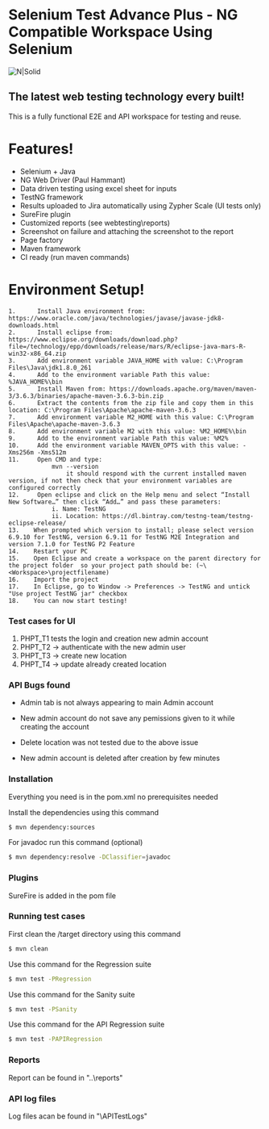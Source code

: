 # Selenium Test Advance Plus - NG Compatible Workspace Using Selenium

![N|Solid](https://www.selenium.dev/images/selenium_logo_large.png)

## The latest web testing technology every built!

This is a fully functional E2E and API workspace for testing and reuse.

# Features!

  - Selenium + Java
  - NG Web Driver (Paul Hammant)
  - Data driven testing using excel sheet for inputs
  - TestNG framework
  - Results uploaded to Jira automatically using Zypher Scale (UI tests only)
  - SureFire plugin
  - Customized reports (see webtesting\reports)
  - Screenshot on failure and attaching the screenshot to the report
  - Page factory
  - Maven framework
  - CI ready (run maven commands)
  
# Environment Setup!
  
	1.      Install Java environment from: https://www.oracle.com/java/technologies/javase/javase-jdk8-downloads.html
	2.      Install eclipse from: https://www.eclipse.org/downloads/download.php?file=/technology/epp/downloads/release/mars/R/eclipse-java-mars-R-win32-x86_64.zip
	3.      Add environment variable JAVA_HOME with value: C:\Program Files\Java\jdk1.8.0_261
	4.      Add to the environment variable Path this value: %JAVA_HOME%\bin
	5.      Install Maven from: https://downloads.apache.org/maven/maven-3/3.6.3/binaries/apache-maven-3.6.3-bin.zip
	6.      Extract the contents from the zip file and copy them in this location: C:\Program Files\Apache\apache-maven-3.6.3
	7.      Add environment variable M2_HOME with this value: C:\Program Files\Apache\apache-maven-3.6.3
	8.      Add environment variable M2 with this value: %M2_HOME%\bin
	9.      Add to the environment variable Path this value: %M2%
	10.     Add the environment variable MAVEN_OPTS with this value: -Xms256m -Xms512m
	11.     Open CMD and type:
			    mvn --version 
			        it should respond with the current installed maven version, if not then check that your environment variables are configured correctly
	12.     Open eclipse and click on the Help menu and select “Install New Software…” then click “Add…” and pass these parameters:
                i. Name: TestNG
                ii. Location: https://dl.bintray.com/testng-team/testng-eclipse-release/
	13.    When prompted which version to install; please select version 6.9.10 for TestNG, version 6.9.11 for TestNG M2E Integration and version 7.1.0 for TestNG P2 Feature
	14.    Restart your PC
	15.    Open Eclipse and create a workspace on the parent directory for the project folder  so your project path should be: (~\<Workspace>\projectfilename)
	16.    Import the project
	17.    In Eclipse, go to Window -> Preferences -> TestNG and untick "Use project TestNG jar" checkbox
	18.    You can now start testing!

### Test cases for UI

1) PHPT_T1 tests the login and creation new admin account
2) PHPT_T2 -> authenticate with the new admin user
3) PHPT_T3 -> create new location
4) PHPT_T4 -> update already created location
    
### API Bugs found
-	Admin tab is not always appearing to main Admin account

-	New admin account do not save any pemissions given to it while creating the account

-	Delete location was not tested due to the above issue

-	New admin account is deleted after creation by few minutes
	      

### Installation

Everything you need is in the pom.xml no prerequisites needed

Install the dependencies using this command

```sh
$ mvn dependency:sources
```

For javadoc run this command (optional)

```sh
$ mvn dependency:resolve -DClassifier=javadoc
```

### Plugins

SureFire is added in the pom file


### Running test cases

First clean the /target directory using this command
```sh
$ mvn clean
```

Use this command for the Regression suite
```sh
$ mvn test -PRegression
```

Use this command for the Sanity suite
```sh
$ mvn test -PSanity
```

Use this command for the API Regression suite
```sh
$ mvn test -PAPIRegression
```

### Reports
Report can be found in "..\reports"

### API log files
Log files acan be found in "\APITestLogs"
